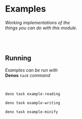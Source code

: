 
<br>

# Examples

*Working implementations of the*  
*things you can do with this module.*

<br>
<br>

## Running

*Examples can be run with*  
**Denos** *`task` command*

<br>

```sh
deno task example-reading
```

```sh
deno task example-writing
```

```sh
deno task example-minify
```

<br>
